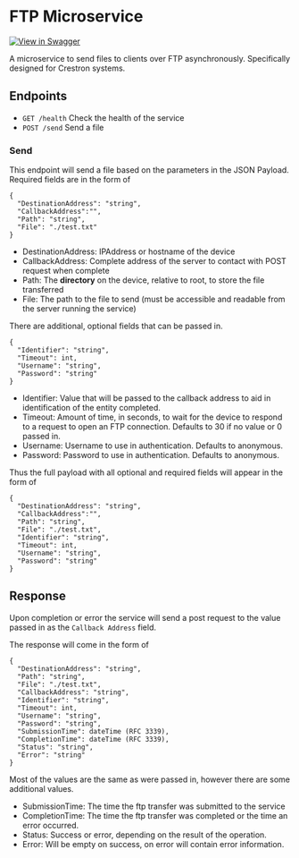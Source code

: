 # FTP Microservice

[![View in Swagger](http://www.jessemillar.com/view-in-swagger-button/button.svg)](https://byuoitav.github.io/swagger-ui/?url=https://raw.githubusercontent.com/byuoitav/ftp-microservice/master/swagger.yml)

A microservice to send files to clients over FTP asynchronously. Specifically designed for Crestron systems.

## Endpoints

- `GET /health` Check the health of the service
- `POST /send` Send a file

### Send
  This endpoint will send a file based on the parameters in the JSON Payload. Required fields are in the form of

  ```
{
	"DestinationAddress": "string",
	"CallbackAddress":"",
	"Path": "string",
	"File": "./test.txt"
}
```

- DestinationAddress: IPAddress or hostname of the device
- CallbackAddress: Complete address of the server to contact with POST request when complete
- Path: The **directory** on the device, relative to root, to store the file transferred
- File: The path to the file to send (must be accessible and readable from the server running the service)

There are additional, optional fields that can be passed in.

```
{
  "Identifier": "string",
  "Timeout": int,
  "Username": "string",
  "Password": "string"
}
```
- Identifier: Value that will be passed to the callback address to aid in identification of the entity completed.
- Timeout: Amount of time, in seconds, to wait for the device to respond to a request to open an FTP connection. Defaults to 30 if no value or 0 passed in.
- Username: Username to use in authentication. Defaults to anonymous.
- Password: Password to use in authentication. Defaults to anonymous.

Thus the full payload with all optional and required fields will appear in the form of

```
{
  "DestinationAddress": "string",
  "CallbackAddress":"",
  "Path": "string",
  "File": "./test.txt",
  "Identifier": "string",
  "Timeout": int,
  "Username": "string",
  "Password": "string"
}
```

## Response

Upon completion or error the service will send a post request to the value passed in as the `Callback Address` field.

The response will come in the form of

```
{
  "DestinationAddress": "string",
  "Path": "string",
  "File": "./test.txt",
  "CallbackAddress": "string",
  "Identifier": "string",
  "Timeout": int,
  "Username": "string",
  "Password": "string",
  "SubmissionTime": dateTime (RFC 3339),
  "CompletionTime": dateTime (RFC 3339),
  "Status": "string",
  "Error": "string"
}
```

Most of the values are the same as were passed in, however there are some additional values.

- SubmissionTime: The time the ftp transfer was submitted to the service
- CompletionTime: The time the ftp transfer was completed or the time an error occurred.
- Status: Success or error, depending on the result of the operation.
- Error: Will be empty on success, on error will contain error information.
